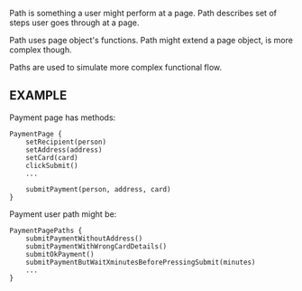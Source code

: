 Path is something a user might perform at a page. 
Path describes set of steps user goes through at a page. 

Path uses page object's functions. 
Path might extend a page object, is more complex though. 

Paths are used to simulate more complex functional flow. 

EXAMPLE
-------

Payment page has methods:
```
PaymentPage {
    setRecipient(person)
    setAddress(address)
    setCard(card)
    clickSubmit()
    ...
    
    submitPayment(person, address, card)
}
```

Payment user path might be:
```
PaymentPagePaths {
    submitPaymentWithoutAddress()
    submitPaymentWithWrongCardDetails()
    submitOkPayment()
    submitPaymentButWaitXminutesBeforePressingSubmit(minutes)
    ...
}
```